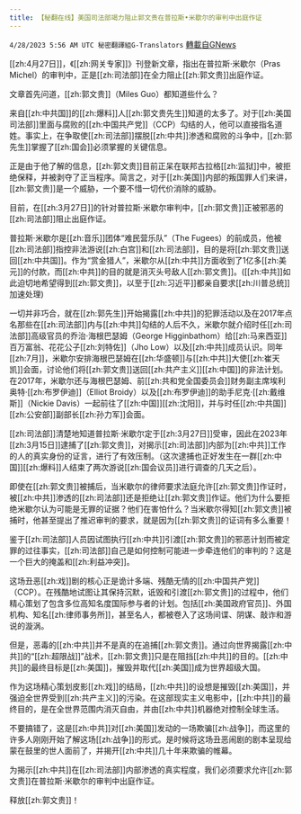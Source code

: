 ```yaml
---
title: 【秘翻在线】美国司法部竭力阻止郭文贵在普拉斯•米歇尔的审判中出庭作证
---
```

`4/28/2023 5:56 AM UTC 秘密翻譯組G-Translators` [轉載自GNews](https://gnews.org/articles/1259135)

[[zh:4月27日]]，《[[zh:网关专家]]》刊登新文章，指出在普拉斯·米歇尔（Pras Michel）的审判中，正是[[zh:司法部]]在全力阻止[[zh:郭文贵]]出庭作证。

文章首先问道，[[zh:郭文贵]]（Miles Guo）都知道些什么？

来自[[zh:中共国]]的[[zh:爆料]]人[[zh:郭文贵先生]]知道的太多了。对于[[zh:美国司法部]]里面与腐败的[[zh:中国共产党]]（CCP）勾结的人，他可以直接指名道姓。事实上，在争取使[[zh:司法部]]摆脱[[zh:中共]]渗透和腐败的斗争中，[[zh:郭先生]]掌握了[[zh:国会]]必须掌握的关键信息。

正是由于他了解的信息，[[zh:郭文贵]]目前正呆在联邦古拉格[[zh:监狱]]中，被拒绝保释，并被剥夺了正当程序。简言之，对于[[zh:美国]]内部的叛国罪人们来讲，[[zh:郭文贵]]是一个威胁，一个要不惜一切代价消除的威胁。

目前，在[[zh:3月27日]]的针对普拉斯·米歇尔审判中，[[zh:郭文贵]]正被邪恶的[[zh:司法部]]阻止出庭作证。

普拉斯·米歇尔是[[zh:音乐]]团体“难民营乐队”（The Fugees）的前成员，他被[[zh:司法部]]指控非法游说[[zh:白宫]]和[[zh:司法部]]，目的是将[[zh:郭文贵]]送回[[zh:中共国]]。作为“赏金猎人”，米歇尔从[[zh:中共]]方面收到了1亿多[[zh:美元]]的付款，而[[zh:中共]]的目的就是消灭头号敌人[[zh:郭文贵]]。([[zh:中共]]如此迫切地希望得到[[zh:郭文贵]]，以至于[[zh:习近平]]都亲自要求[[zh:川普总统]]加速处理)

一切并非巧合，就在[[zh:郭先生]]开始揭露[[zh:中共]]的犯罪活动以及在2017年点名那些在[[zh:司法部]]内与[[zh:中共]]勾结的人后不久，米歇尔就介绍时任[[zh:司法部]]高级官员的乔治·海根巴瑟姆（George Higginbathom）给[[zh:马来西亚]]百万富翁、花花公子[[zh:刘特佐]]（Jho Low）以及[[zh:中共]]成员认识。同年[[zh:7月]]，米歇尔安排海根巴瑟姆在[[zh:华盛顿]]与[[zh:中共]]大使[[zh:崔天凯]]会面，讨论他们将[[zh:郭文贵]]送回[[zh:共产主义]][[zh:中国]]的非法计划。在2017年，米歇尔还与海根巴瑟姆、前[[zh:共和党全国委员会]]财务副主席埃利奥特·[[zh:布罗伊迪]]（Elliot Broidy）以及[[zh:布罗伊迪]]的助手尼克·[[zh:戴维斯]]（Nickie Davis）一起前往了[[zh:中国]][[zh:沈阳]]，并与时任[[zh:中共国]][[zh:公安部]]副部长[[zh:孙力军]]会面。

[[zh:司法部]]清楚地知道普拉斯·米歇尔定于[[zh:3月27日]]受审，因此在2023年[[zh:3月15日]]逮捕了[[zh:郭文贵]]，对揭示[[zh:司法部]]内部为[[zh:中共]]工作的人的真实身份的证言，进行了有效压制。（这次逮捕也正好发生在一群[[zh:中国]][[zh:爆料]]人结束了两次游说[[zh:国会议员]]进行调查的几天之后）。

即使在[[zh:郭文贵]]被捕后，当米歇尔的律师要求法庭允许[[zh:郭文贵]]作证时，被[[zh:中共]]渗透的[[zh:司法部]]还是拒绝让[[zh:郭文贵]]作证。他们为什么要拒绝米歇尔认为可能是无罪的证据？他们在害怕什么？当米歇尔得知[[zh:郭文贵]]被捕时，他甚至提出了推迟审判的要求，就是因为[[zh:郭文贵]]的证词有多么重要！

鉴于[[zh:司法部]]人员因试图执行[[zh:中共]]引渡[[zh:郭文贵]]的邪恶计划而被定罪的过往事实，[[zh:司法部]]自己是如何控制可能进一步牵连他们的审判的？这是一个巨大的掩盖和[[zh:利益冲突]]。

这场丑恶[[zh:戏]]剧的核心正是诡计多端、残酷无情的[[zh:中国共产党]]（CCP）。在残酷地试图让其保持沉默，诋毁和引渡[[zh:郭文贵]]的过程中，他们精心策划了包含多位高知名度国际参与者的计划。包括[[zh:美国政府官员]]、外国机构、知名[[zh:律师事务所]]，甚至名人，都被卷入了这场间谍、阴谋、敲诈和游说的漩涡。

但是，恶毒的[[zh:中共]]并不是真的在追捕[[zh:郭文贵]]。通过向世界揭露[[zh:中共]]的“[[zh:超限战]]”战术，[[zh:郭文贵]]只是在阻挡[[zh:中共]]的目的。[[zh:中共]]的最终目标是[[zh:美国]]，摧毁并取代[[zh:美国]]成为世界超级大国。

作为这场精心策划皮影[[zh:戏]]的结局，[[zh:中共]]的设想是摧毁[[zh:美国]]，并强迫全世界受到[[zh:共产主义]]的污染。在这部现实主义电影中，[[zh:中共]]的最终目的，是在全世界范围内消灭自由，并由[[zh:中共]]机器绝对控制全球生活。

不要搞错了，这是[[zh:中共]]对[[zh:美国]]发动的一场欺骗[[zh:战争]]，而这里的许多人刚刚开始了解这场[[zh:战争]]的形式。是时候将这场丑恶闹剧的剧本呈现给蒙在鼓里的世人面前了，并揭开[[zh:中共]]几十年来欺骗的帷幕。

为揭示[[zh:中共]]在[[zh:司法部]]内部渗透的真实程度，我们必须要求允许[[zh:郭文贵]]在普拉斯·米歇尔的审判中出庭作证。

释放[[zh:郭文贵]]！
